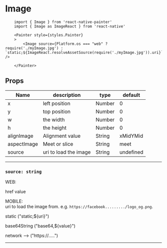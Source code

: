 # Image

```JS
    import { Image } from 'react-native-painter'
    import { Image as ImageReact } from 'react-native'  
    
    <Painter style={styles.Painter} 
    >
        <Image source={Platform.os === "web" ? require('./myImage.jpg') : `static;${ImageReact.resolveAssetSource(require('./myImage.jpg')).uri}`} />   

    </Painter>
```

## Props

| Name | description | type | default |
| --- | --- | --- | --- |
| x | left position | Number | 0 |
| y | top position | Number | 0 |
| w | the width | Number | 0 |
| h | the height | Number | 0 |
| alignImage | Alignment value | String | xMidYMid |
| aspectImage |   Meet or slice  | String | meet |
| source | uri to load the image  | String | undefined |



---

### `source: string`
WEB:  
 
  href value

MOBILE:   
uri to load the image from. e.g. 
`https://facebook........./logo_og.png`.    

static ("static;${uri}")    

base64String ("base64,${value}")    

network --> ("https://.....")  

---